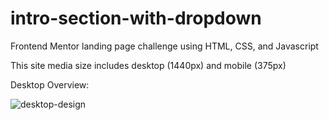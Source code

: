 # intro-section-with-dropdown
Frontend Mentor landing page challenge using HTML, CSS, and Javascript

This site media size includes desktop (1440px) and mobile (375px)

Desktop Overview:

![desktop-design](https://github.com/fnwork/intro-section-with-dropdown/assets/114169523/aaeaaae5-decd-4ad7-80ec-71932d954c3e)
